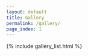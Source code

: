 ```yaml
---
layout: default
title: Gallery
permalink: /gallery/
page_index: 1
---
```


{% include gallery_list.html %}

